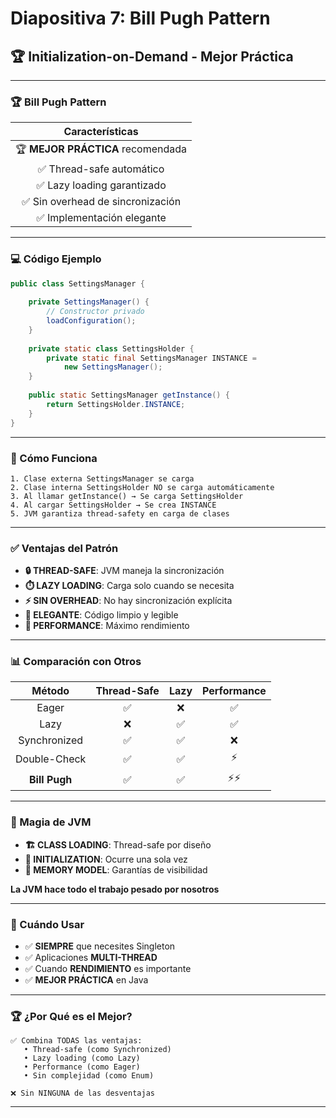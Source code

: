 # Diapositiva 7: Bill Pugh Pattern

## 🏆 Initialization-on-Demand - Mejor Práctica

---

### 🏆 Bill Pugh Pattern

| **Características** |
|:-------------------:|
| 🏆 **MEJOR PRÁCTICA** recomendada |
| ✅ Thread-safe automático |
| ✅ Lazy loading garantizado |
| ✅ Sin overhead de sincronización |
| ✅ Implementación elegante |

---

### 💻 Código Ejemplo

```java
public class SettingsManager {
    
    private SettingsManager() {
        // Constructor privado
        loadConfiguration();
    }
    
    private static class SettingsHolder {
        private static final SettingsManager INSTANCE = 
            new SettingsManager();
    }
    
    public static SettingsManager getInstance() {
        return SettingsHolder.INSTANCE;
    }
}
```

---

### 🔄 Cómo Funciona

```
1. Clase externa SettingsManager se carga
2. Clase interna SettingsHolder NO se carga automáticamente
3. Al llamar getInstance() → Se carga SettingsHolder
4. Al cargar SettingsHolder → Se crea INSTANCE
5. JVM garantiza thread-safety en carga de clases
```

---

### ✅ Ventajas del Patrón

- **🔒 THREAD-SAFE**: JVM maneja la sincronización
- **⏱️ LAZY LOADING**: Carga solo cuando se necesita
- **⚡ SIN OVERHEAD**: No hay sincronización explícita
- **🎨 ELEGANTE**: Código limpio y legible
- **🚀 PERFORMANCE**: Máximo rendimiento

---

### 📊 Comparación con Otros

| Método | Thread-Safe | Lazy | Performance |
|:------:|:-----------:|:----:|:-----------:|
| Eager | ✅ | ❌ | ✅ |
| Lazy | ❌ | ✅ | ✅ |
| Synchronized | ✅ | ✅ | ❌ |
| Double-Check | ✅ | ✅ | ⚡ |
| **Bill Pugh** | ✅ | ✅ | ⚡⚡ |

---

### 🔧 Magia de JVM

- **🏗️ CLASS LOADING**: Thread-safe por diseño
- **🎯 INITIALIZATION**: Ocurre una sola vez
- **💾 MEMORY MODEL**: Garantías de visibilidad

**La JVM hace todo el trabajo pesado por nosotros**

---

### 🎯 Cuándo Usar

- ✅ **SIEMPRE** que necesites Singleton
- ✅ Aplicaciones **MULTI-THREAD**
- ✅ Cuando **RENDIMIENTO** es importante
- ✅ **MEJOR PRÁCTICA** en Java

---

### 🏆 ¿Por Qué es el Mejor?

```
✅ Combina TODAS las ventajas:
   • Thread-safe (como Synchronized)
   • Lazy loading (como Lazy)
   • Performance (como Eager)
   • Sin complejidad (como Enum)

❌ Sin NINGUNA de las desventajas
```

---
